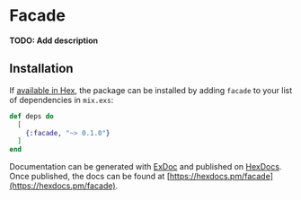 # Facade

**TODO: Add description**

## Installation

If [available in Hex](https://hex.pm/docs/publish), the package can be installed
by adding `facade` to your list of dependencies in `mix.exs`:

```elixir
def deps do
  [
    {:facade, "~> 0.1.0"}
  ]
end
```

Documentation can be generated with [ExDoc](https://github.com/elixir-lang/ex_doc)
and published on [HexDocs](https://hexdocs.pm). Once published, the docs can
be found at [https://hexdocs.pm/facade](https://hexdocs.pm/facade).

